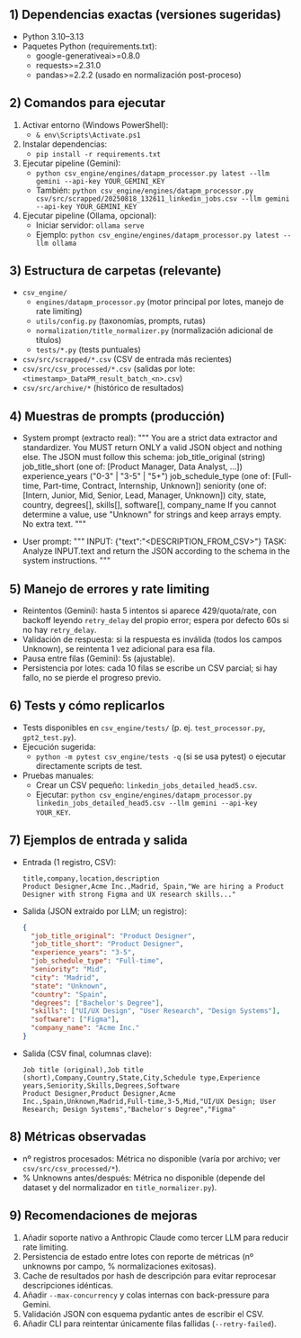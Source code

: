 ## 1) Dependencias exactas (versiones sugeridas)
- Python 3.10–3.13
- Paquetes Python (requirements.txt):
  - google-generativeai>=0.8.0
  - requests>=2.31.0
  - pandas>=2.2.2 (usado en normalización post-proceso)

## 2) Comandos para ejecutar
1. Activar entorno (Windows PowerShell):
   - `& env\Scripts\Activate.ps1`
2. Instalar dependencias:
   - `pip install -r requirements.txt`
3. Ejecutar pipeline (Gemini):
   - `python csv_engine/engines/datapm_processor.py latest --llm gemini --api-key YOUR_GEMINI_KEY`
   - También: `python csv_engine/engines/datapm_processor.py csv/src/scrapped/20250818_132611_linkedin_jobs.csv --llm gemini --api-key YOUR_GEMINI_KEY`
4. Ejecutar pipeline (Ollama, opcional):
   - Iniciar servidor: `ollama serve`
   - Ejemplo: `python csv_engine/engines/datapm_processor.py latest --llm ollama`

## 3) Estructura de carpetas (relevante)
- `csv_engine/`
  - `engines/datapm_processor.py` (motor principal por lotes, manejo de rate limiting)
  - `utils/config.py` (taxonomías, prompts, rutas)
  - `normalization/title_normalizer.py` (normalización adicional de títulos)
  - `tests/*.py` (tests puntuales)
- `csv/src/scrapped/*.csv` (CSV de entrada más recientes)
- `csv/src/csv_processed/*.csv` (salidas por lote: `<timestamp>_DataPM_result_batch_<n>.csv`)
- `csv/src/archive/*` (histórico de resultados)

## 4) Muestras de prompts (producción)
- System prompt (extracto real):
  """
  You are a strict data extractor and standardizer. You MUST return ONLY a valid JSON object and nothing else.
  The JSON must follow this schema:
  job_title_original (string)
  job_title_short (one of: [Product Manager, Data Analyst, ...])
  experience_years ("0-3" | "3-5" | "5+")
  job_schedule_type (one of: [Full-time, Part-time, Contract, Internship, Unknown])
  seniority (one of: [Intern, Junior, Mid, Senior, Lead, Manager, Unknown])
  city, state, country, degrees[], skills[], software[], company_name
  If you cannot determine a value, use "Unknown" for strings and keep arrays empty. No extra text.
  """

- User prompt:
  """
  INPUT: {"text":"<DESCRIPTION_FROM_CSV>"}
  TASK: Analyze INPUT.text and return the JSON according to the schema in the system instructions.
  """

## 5) Manejo de errores y rate limiting
- Reintentos (Gemini): hasta 5 intentos si aparece 429/quota/rate, con backoff leyendo `retry_delay` del propio error; espera por defecto 60s si no hay `retry_delay`.
- Validación de respuesta: si la respuesta es inválida (todos los campos Unknown), se reintenta 1 vez adicional para esa fila.
- Pausa entre filas (Gemini): 5s (ajustable).
- Persistencia por lotes: cada 10 filas se escribe un CSV parcial; si hay fallo, no se pierde el progreso previo.

## 6) Tests y cómo replicarlos
- Tests disponibles en `csv_engine/tests/` (p. ej. `test_processor.py`, `gpt2_test.py`).
- Ejecución sugerida:
  - `python -m pytest csv_engine/tests -q` (si se usa pytest) o ejecutar directamente scripts de test.
- Pruebas manuales:
  - Crear un CSV pequeño: `linkedin_jobs_detailed_head5.csv`.
  - Ejecutar: `python csv_engine/engines/datapm_processor.py linkedin_jobs_detailed_head5.csv --llm gemini --api-key YOUR_KEY`.

## 7) Ejemplos de entrada y salida
- Entrada (1 registro, CSV):
  ```csv
  title,company,location,description
  Product Designer,Acme Inc.,Madrid, Spain,"We are hiring a Product Designer with strong Figma and UX research skills..."
  ```
- Salida (JSON extraído por LLM; un registro):
  ```json
  {
    "job_title_original": "Product Designer",
    "job_title_short": "Product Designer",
    "experience_years": "3-5",
    "job_schedule_type": "Full-time",
    "seniority": "Mid",
    "city": "Madrid",
    "state": "Unknown",
    "country": "Spain",
    "degrees": ["Bachelor's Degree"],
    "skills": ["UI/UX Design", "User Research", "Design Systems"],
    "software": ["Figma"],
    "company_name": "Acme Inc."
  }
  ```
- Salida (CSV final, columnas clave):
  ```csv
  Job title (original),Job title (short),Company,Country,State,City,Schedule type,Experience years,Seniority,Skills,Degrees,Software
  Product Designer,Product Designer,Acme Inc.,Spain,Unknown,Madrid,Full-time,3-5,Mid,"UI/UX Design; User Research; Design Systems","Bachelor's Degree","Figma"
  ```

## 8) Métricas observadas
- nº registros procesados: Métrica no disponible (varía por archivo; ver `csv/src/csv_processed/*`).
- % Unknowns antes/después: Métrica no disponible (depende del dataset y del normalizador en `title_normalizer.py`).

## 9) Recomendaciones de mejoras
1. Añadir soporte nativo a Anthropic Claude como tercer LLM para reducir rate limiting.
2. Persistencia de estado entre lotes con reporte de métricas (nº unknowns por campo, % normalizaciones exitosas).
3. Cache de resultados por hash de descripción para evitar reprocesar descripciones idénticas.
4. Añadir `--max-concurrency` y colas internas con back-pressure para Gemini.
5. Validación JSON con esquema pydantic antes de escribir el CSV.
6. Añadir CLI para reintentar únicamente filas fallidas (`--retry-failed`).
```
